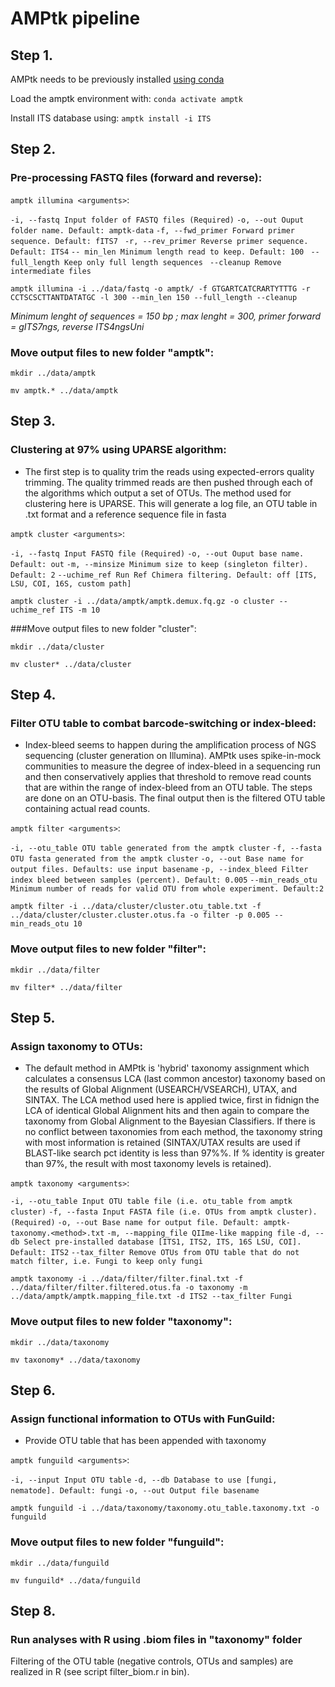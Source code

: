 # AMPtk pipeline


## Step 1. 

AMPtk needs to be previously installed [using conda](https://amptk.readthedocs.io/en/latest/index.html) 

Load the amptk environment with: `conda activate amptk`

Install ITS database using: `amptk install -i ITS`
 

## Step 2. 
### Pre-processing FASTQ files (forward and reverse): 

`amptk illumina <arguments>`: 

`-i, --fastq Input folder of FASTQ files (Required)`
`-o, --out Ouput folder name. Default: amptk-data`
`-f, --fwd_primer Forward primer sequence. Default: fITS7`
` -r, --rev_primer Reverse primer sequence. Default: ITS4`
 `-- min_len Minimum length read to keep. Default: 100`
` --full_length Keep only full length sequences`
` --cleanup Remove intermediate files`

`amptk illumina -i ../data/fastq -o amptk/ -f GTGARTCATCRARTYTTTG -r CCTSCSCTTANTDATATGC -l 300 --min_len 150 --full_length --cleanup`

*Minimum lenght of sequences = 150 bp ; max lenght = 300, primer forward = gITS7ngs, reverse ITS4ngsUni*


### Move output files to new folder "amptk":

`mkdir ../data/amptk`

`mv amptk.* ../data/amptk`


## Step 3. 
### Clustering at 97% using UPARSE algorithm: 
* The first step is to quality trim the reads using expected-errors quality trimming. The quality trimmed reads are then pushed through each of the algorithms which output a set of OTUs. The method used for clustering here is UPARSE. This will generate a log file, an OTU table in .txt format and a reference sequence file in fasta

`amptk cluster <arguments>`: 

`-i, --fastq Input FASTQ file (Required)`
`-o, --out Ouput base name. Default: out`
`-m, --minsize Minimum size to keep (singleton filter). Default: 2`
`--uchime_ref Run Ref Chimera filtering. Default: off [ITS, LSU, COI, 16S, custom path]`

`amptk cluster -i ../data/amptk/amptk.demux.fq.gz -o cluster --uchime_ref ITS -m 10`


###Move output files to new folder "cluster":

`mkdir ../data/cluster`

`mv cluster* ../data/cluster`

## Step 4. 
### Filter OTU table to combat barcode-switching or index-bleed:

* Index-bleed seems to happen during the amplification process of NGS sequencing (cluster generation on Illumina). AMPtk uses spike-in-mock communities to measure the degree of index-bleed in a sequencing run and then conservatively applies that threshold to remove read counts that are within the range of index-bleed from an OTU table. The steps are done on an OTU-basis. The final output then is the filtered OTU table containing actual read counts. 


`amptk filter <arguments>`:

`-i, --otu_table OTU table generated from the amptk cluster`
`-f, --fasta OTU fasta generated from the amptk cluster`
`-o, --out Base name for output files. Defaults: use input basename`
`-p, --index_bleed Filter index bleed between samples (percent). Default: 0.005`
`--min_reads_otu Minimum number of reads for valid OTU from whole experiment. Default:2`


`amptk filter -i ../data/cluster/cluster.otu_table.txt -f ../data/cluster/cluster.cluster.otus.fa -o filter -p 0.005 --min_reads_otu 10`


### Move output files to new folder "filter": 

`mkdir ../data/filter`

`mv filter* ../data/filter`



## Step 5.
### Assign taxonomy to OTUs:

* The default method in AMPtk is 'hybrid' taxonomy assignment which calculates a consensus LCA (last common ancestor) taxonomy based on the results of Global Alignment (USEARCH/VSEARCH), UTAX, and SINTAX. The LCA method used here is applied twice, first in fidnign the LCA of identical Global Alignment hits and then again to compare the taxonomy from Global Alignment to the Bayesian Classifiers. If there is no conflict between taxonomies from each method, the taxonomy string with most information is retained (SINTAX/UTAX results are used if BLAST-like search pct identity is less than 97%%. If % identity is greater than 97%, the result with most taxonomy levels is retained). 

`amptk taxonomy <arguments>`:

`-i, --otu_table Input OTU table file (i.e. otu_table from amptk cluster)`
`-f, --fasta Input FASTA file (i.e. OTUs from amptk cluster). (Required)`
`-o, --out Base name for output file. Default: amptk-taxonomy.<method>.txt`
`-m, --mapping_file QIIme-like mapping file`
`-d, --db Select pre-installed database [ITS1, ITS2, ITS, 16S LSU, COI]. Default: ITS2`
`--tax_filter Remove OTUs from OTU table that do not match filter, i.e. Fungi to keep only fungi`


`amptk taxonomy -i ../data/filter/filter.final.txt -f ../data/filter/filter.filtered.otus.fa -o taxonomy -m ../data/amptk/amptk.mapping_file.txt -d ITS2 --tax_filter Fungi`

### Move output files to new folder "taxonomy":

`mkdir ../data/taxonomy`

`mv taxonomy* ../data/taxonomy`

## Step 6. 
### Assign functional information to OTUs with FunGuild:

* Provide OTU table that has been appended with taxonomy

`amptk funguild <arguments>`:

`-i, --input Input OTU table`
`-d, --db Database to use [fungi, nematode]. Default: fungi`
`-o, --out Output file basename`

`amptk funguild -i ../data/taxonomy/taxonomy.otu_table.taxonomy.txt -o funguild`

### Move output files to new folder "funguild":

`mkdir ../data/funguild`

`mv funguild* ../data/funguild`

## Step 8. 
### Run analyses with R using .biom files in "taxonomy" folder

Filtering of the OTU table (negative controls, OTUs and samples) are realized in R (see script filter_biom.r in bin).
